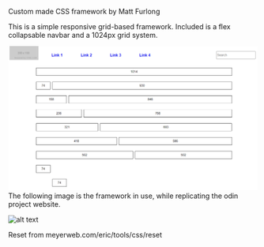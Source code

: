 Custom made CSS framework by Matt Furlong

This is a simple responsive grid-based framework. 
Included is a flex collapsable navbar and a 1024px grid system.

![Image of grid framework](https://github.com/Pearly12/my-framework/blob/master/grid_framework.png)
The following image is the framework in use, while replicating the odin project website.

![alt text](../copy_odinproject.png)

Reset from meyerweb.com/eric/tools/css/reset
